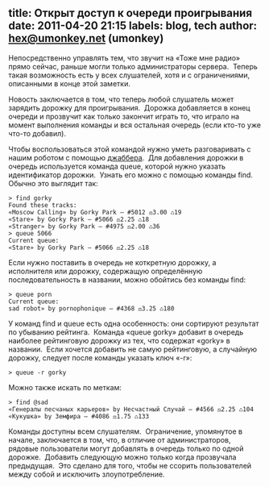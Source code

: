 title: Открыт доступ к очереди проигрывания
date: 2011-04-20 21:15
labels: blog, tech
author: hex@umonkey.net (umonkey)
---
Непосредственно управлять тем, что звучит на «Тоже мне радио» прямо сейчас,
раньше могли только администраторы сервера.  Теперь такая возможность есть у
всех слушателей, хотя и с ограничениями, описанными в конце этой заметки.

Новость заключается в том, что теперь любой слушатель может зарядить дорожку для
проигрывания.  Дорожка добавляется в конец очереди и прозвучит как только
закончит играть то, что играло на момент выполнения команды и вся остальная
очередь (если кто-то уже что-то добавил).

Чтобы воспользоваться этой командой нужно уметь разговаривать с нашим роботом с
помощью [джаббера](/voting/).  Для добавления дорожки в очередь используется
команда queue, которой нужно указать идентификатор дорожки.  Узнать его можно
с помощью команды find.  Обычно это выглядит так:

    > find gorky
    Found these tracks:
    «Moscow Calling» by Gorky Park — #5012 ⚖3.00 ♺19
    «Stare» by Gorky Park — #5066 ⚖2.25 ♺18
    «Stranger» by Gorky Park — #4975 ⚖2.00 ♺36
    > queue 5066
    Current queue:
    «Stare» by Gorky Park — #5066 ⚖2.25 ♺18

Если нужно поставить в очередь не коткретную дорожку, а исполнителя или дорожку,
содержащую определённую последовательность в названии, можно обойтись без
команды find:

    > queue porn
    Current queue:
    sad robot» by pornophonique — #4368 ⚖3.25 ♺180

У команд find и queue есть одна особенность: они сортируют результат по убыванию
рейтинга.  Команда «queue gorky» добавит в очередь наиболее рейтинговую дорожку
из тех, что содержат «gorky» в названии.  Если хочется добавить не самую
рейтинговую, а случайную дорожку, следует после команды указать ключ «-r»:

    > queue -r gorky

Можно также искать по меткам:

    > find @sad
    «Генералы песчаных карьеров» by Несчастный Случай — #4566 ⚖2.25 ♺104
    «Кукушка» by Земфира — #4086 ⚖1.75 ♺133

Команды доступны всем слушателям.  Ограничение, упомянутое в начале, заключается
в том, что, в отличие от администраторов, рядовые пользователи могут добавлять в
очередь только по одной дорожке.  Добавить следующую можно только когда
прозвучала предыдущая.  Это сделано для того, чтобы не ссорить пользователей
между собой и исключить злоупотребление.
